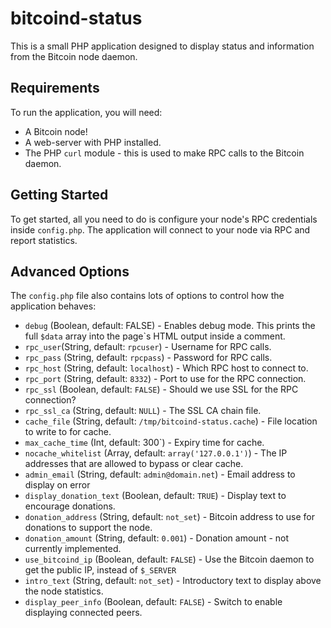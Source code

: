 # bitcoind-status

This is a small PHP application designed to display status and information from the Bitcoin node daemon.

## Requirements

To run the application, you will need:

  * A Bitcoin node!
  * A web-server with PHP installed.
  * The PHP `curl` module - this is used to make RPC calls to the Bitcoin daemon.

## Getting Started

To get started, all you need to do is configure your node's RPC credentials inside `config.php`. The application will connect to your node via RPC and report statistics.

## Advanced Options

The `config.php` file also contains lots of options to control how the application behaves:

  * `debug` (Boolean, default: FALSE) - Enables debug mode. This prints the full `$data` array into the page`s HTML output inside a comment.
  * `rpc_user`(String, default: `rpcuser`) - Username for RPC calls.
  * `rpc_pass` (String, default: `rpcpass`) - Password for RPC calls.
  * `rpc_host` (String, default: `localhost`) - Which RPC host to connect to.
  * `rpc_port` (String, default: `8332`) - Port to use for the RPC connection.
  * `rpc_ssl` (Boolean, default: `FALSE`) - Should we use SSL for the RPC connection?
  * `rpc_ssl_ca` (String, default: `NULL`) - The SSL CA chain file.
  * `cache_file` (String, default: `/tmp/bitcoind-status.cache`) - File location to write to for cache.
  * `max_cache_time` (Int, default: 300`) - Expiry time for cache.
  * `nocache_whitelist` (Array, default: `array('127.0.0.1')`) - The IP addresses that are allowed to bypass or clear cache.
  * `admin_email` (String, default: `admin@domain.net`) - Email address to display on error
  * `display_donation_text` (Boolean, default: `TRUE`) - Display text to encourage donations.
  * `donation_address` (String, default: `not_set`) - Bitcoin address to use for donations to support the node.
  * `donation_amount` (String, default: `0.001`) - Donation amount - not currently implemented.
  * `use_bitcoind_ip` (Boolean, default: `FALSE`) - Use the Bitcoin daemon to get the public IP, instead of `$_SERVER`
  * `intro_text` (String, default: `not_set`) - Introductory text to display above the node statistics.
  * `display_peer_info` (Boolean, default: `FALSE`) - Switch to enable displaying connected peers.
